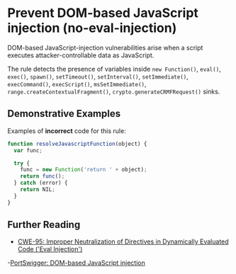 # Prevent DOM-based JavaScript injection (no-eval-injection)

DOM-based JavaScript-injection vulnerabilities arise when a script executes attacker-controllable data as JavaScript.

The rule detects the presence of variables inside `new Function()`, `eval()`, `exec()`, `spawn()`, `setTimeout()`, `setInterval()`, `setImmediate()`, `execCommand()`, `execScript()`, `msSetImmediate()`, `range.createContextualFragment()`, `crypto.generateCRMFRequest()` sinks.

## Demonstrative Examples

Examples of **incorrect** code for this rule:

```js
function resolveJavascriptFunction(object) {
  var func;

  try {
    func = new Function('return ' + object);
    return func();
  } catch (error) {
    return NIL;
  }
}
```

## Further Reading

- [CWE-95: Improper Neutralization of Directives in Dynamically Evaluated Code ('Eval Injection')](https://cwe.mitre.org/data/definitions/95.html)

-[PortSwigger: DOM-based JavaScript injection](https://portswigger.net/web-security/dom-based/javascript-injection)
